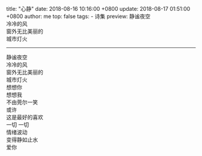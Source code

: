 title: "心静"
date: 2018-08-16 10:16:00 +0800
update: 2018-08-17 01:51:00 +0800
author: me
top: false
tags:
    - 诗集
preview: 静谧夜空<br>  冷冷的风<br>  窗外无比美丽的<br>  城市灯火

------

静谧夜空<br/>
冷冷的风<br/>
窗外无比美丽的<br/>
城市灯火<br/>
想想你<br/>
想想我<br/>
不由莞尔一笑<br/>
或许<br/>
这是最好的喜欢<br/>
一切 一切<br/>
情绪波动<br/>
变得静如止水<br/>
爱你<br/>